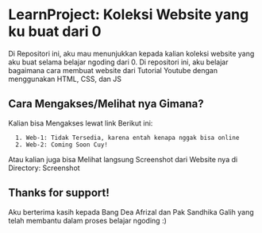 # LearnProject: Koleksi Website yang ku buat dari 0

Di Repositori ini, aku mau menunjukkan kepada kalian koleksi website yang aku buat selama belajar ngoding dari 0. Di repositori ini, aku belajar bagaimana cara membuat website dari Tutorial Youtube dengan menggunakan HTML, CSS, dan JS



## Cara Mengakses/Melihat nya Gimana?

Kalian bisa Mengakses lewat link Berikut ini:

      1. Web-1: Tidak Tersedia, karena entah kenapa nggak bisa online
      2. Web-2: Coming Soon Cuy!

Atau kalian juga bisa Melihat langsung Screenshot dari Website nya di Directory: Screenshot



## Thanks for support!

Aku berterima kasih kepada Bang Dea Afrizal dan Pak Sandhika Galih yang telah membantu dalam proses belajar ngoding :)
